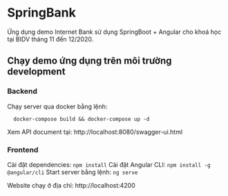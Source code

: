 # SpringBank
Ứng dụng demo Internet Bank sử dụng SpringBoot + Angular cho khoá học tại BIDV tháng 11 đến 12/2020.

## Chạy demo ứng dụng trên môi trường development

### Backend

Chạy server qua docker bằng lệnh:

```
  docker-compose build && docker-compose up -d
```

Xem API document tại: http://localhost:8080/swagger-ui.html

### Frontend

Cài đặt dependencies: `npm install`
Cài đặt Angular CLI: `npm install -g @angular/cli`
Start server bằng lệnh: `ng serve`

Website chạy ở địa chỉ: http://localhost:4200